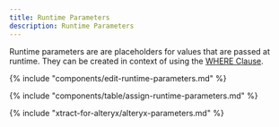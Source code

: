 ```yaml
---
title: Runtime Parameters
description: Runtime Parameters
---
```


Runtime parameters are are placeholders for values that are passed at runtime.
They can be created in context of using the [WHERE Clause](where-clause.md).

{% include "components/edit-runtime-parameters.md" %}

{% include "components/table/assign-runtime-parameters.md" %}

{% include "xtract-for-alteryx/alteryx-parameters.md" %}
